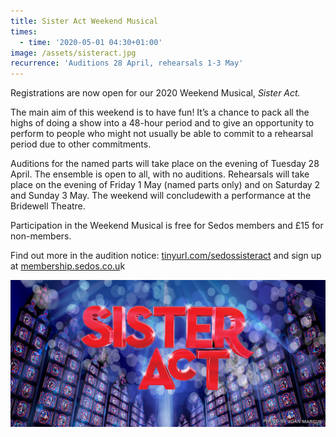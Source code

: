 ```yaml
---
title: Sister Act Weekend Musical
times:
  - time: '2020-05-01 04:30+01:00'
image: /assets/sisteract.jpg
recurrence: 'Auditions 28 April, rehearsals 1-3 May'
---
```

Registrations are now open for our 2020 Weekend Musical, *Sister Act.*

The main aim of this weekend is to have fun! It’s a chance to pack all the highs of doing a show into a 48-hour period and to give an opportunity to perform to people who might not usually be able to commit to a rehearsal period due to other commitments.

Auditions for the named parts will take place on the evening of Tuesday 28 April. The ensemble is open to all, with no auditions. Rehearsals will take place on the evening of Friday 1 May (named parts only) and on Saturday 2 and Sunday 3 May. The weekend will concludewith a performance at the Bridewell Theatre.

Participation in the Weekend Musical is free for Sedos members and £15 for non-members.

Find out more in the audition notice: [tinyurl.com/sedossisteract](https://tinyurl.com/sedossisteract) and sign up at [membership.sedos.co.u](https://membership.sedos.co.uk)k

![](/assets/sisteract.jpg)